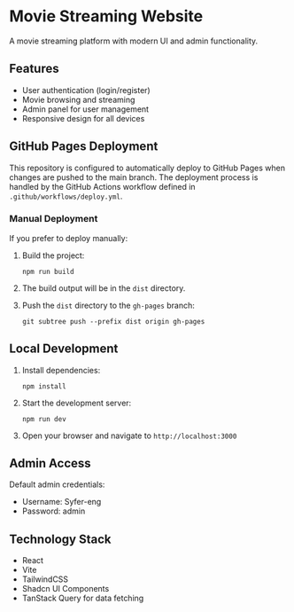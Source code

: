 # Movie Streaming Website

A movie streaming platform with modern UI and admin functionality.

## Features

- User authentication (login/register)
- Movie browsing and streaming
- Admin panel for user management
- Responsive design for all devices

## GitHub Pages Deployment

This repository is configured to automatically deploy to GitHub Pages when changes are pushed to the main branch. The deployment process is handled by the GitHub Actions workflow defined in `.github/workflows/deploy.yml`.

### Manual Deployment

If you prefer to deploy manually:

1. Build the project:
   ```
   npm run build
   ```

2. The build output will be in the `dist` directory.

3. Push the `dist` directory to the `gh-pages` branch:
   ```
   git subtree push --prefix dist origin gh-pages
   ```

## Local Development

1. Install dependencies:
   ```
   npm install
   ```

2. Start the development server:
   ```
   npm run dev
   ```

3. Open your browser and navigate to `http://localhost:3000`

## Admin Access

Default admin credentials:
- Username: Syfer-eng
- Password: admin

## Technology Stack

- React
- Vite
- TailwindCSS
- Shadcn UI Components
- TanStack Query for data fetching